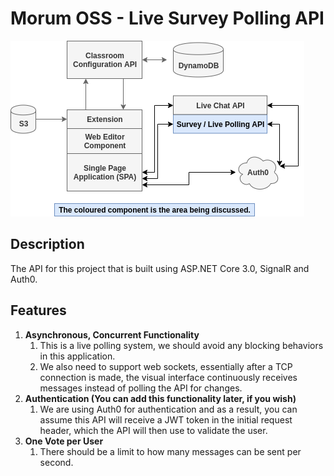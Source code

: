 # Morum OSS - Live Survey Polling API

![morum oss project components](./morumoss.png "Morum OSS Project Components")

## Description

The API for this project that is built using ASP.NET Core 3.0, SignalR and Auth0.

## Features

1.	**Asynchronous, Concurrent Functionality**
    1.	This is a live polling system, we should avoid any blocking behaviors in this application.
    2.	We also need to support web sockets, essentially after a TCP connection is made, the visual interface continuously receives messages instead of polling the API for changes.
2.	**Authentication (You can add this functionality later, if you wish)**
    1.	We are using Auth0 for authentication and as a result, you can assume this API will receive a JWT token in the initial request header, which the API will then use to validate the user.
3.	**One Vote per User**
    1.	There should be a limit to how many messages can be sent per second.
